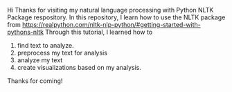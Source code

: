 Hi
Thanks for visiting my natural language processing with Python NLTK Package respository. 
In this repository, I learn how to use the NLTK package from  https://realpython.com/nltk-nlp-python/#getting-started-with-pythons-nltk
Through this tutorial, I learned how to 
1. find text to analyze.
2. preprocess my text for analysis
3. analyze my text
4. create visualizations based on my analysis.

Thanks for coming!
